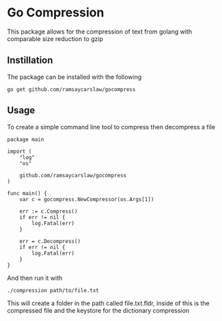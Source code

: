 # Go Compression

This package allows for the compression of text from golang with comparable size reduction to gzip

## Instillation

The package can be installed with the following

```
go get github.com/ramsaycarslaw/gocompress
```

## Usage

To create a simple command line tool to compress then decompress a file

```
package main

import (
	"log"
	"os"

	github.com/ramsaycarslaw/gocompress
)

func main() {
	var c = gocompress.NewCompressor(os.Args[1])

	err := c.Compress()
	if err != nil {
		log.Fatal(err)
	}

	err = c.Decompress()
	if err != nil {
		log.Fatal(err)
	}
}
```

And then run it with

```
./compression path/to/file.txt
```

This will create a folder in the path called file.txt.fldr, inside of this is the compressed file and the keystore for the dictionary compression
